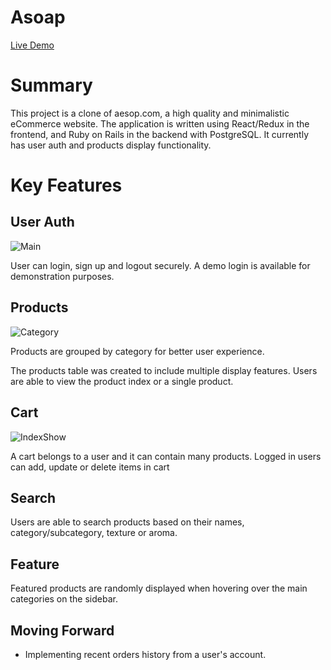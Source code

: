 # Asoap

[Live Demo](https://asoap-e64f48b954a5.herokuapp.com/#/)

# Summary

This project is a clone of aesop.com, a high quality and minimalistic eCommerce website. The application is written using React/Redux in the frontend, and Ruby on Rails in the backend with PostgreSQL. It currently has user auth and products display functionality.


# Key Features

## User Auth

![Main](demo/asoap1.gif)

User can login, sign up and logout securely. A demo login is available for demonstration purposes. 



## Products

![Category](demo/asoap2.gif)

Products are grouped by category for better user experience. 

The products table was created to include multiple display features. Users are able to view the product index or a single product.


## Cart

![IndexShow](demo/asoap3.gif)

A cart belongs to a user and it can contain many products. Logged in users can add, update or delete items in cart


## Search

Users are able to search products based on their names, category/subcategory, texture or aroma.


## Feature

Featured products are randomly displayed when hovering over the main categories on the sidebar.


## Moving Forward

* Implementing recent orders history from a user's account.

